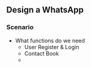 ## Design a WhatsApp
### Scenario
- What functions do we need
	- User Register & Login
	- Contact Book
	- 
<!--stackedit_data:
eyJoaXN0b3J5IjpbMTI1OTU0NTA1MiwtMjA4ODc0NjYxMl19
-->
